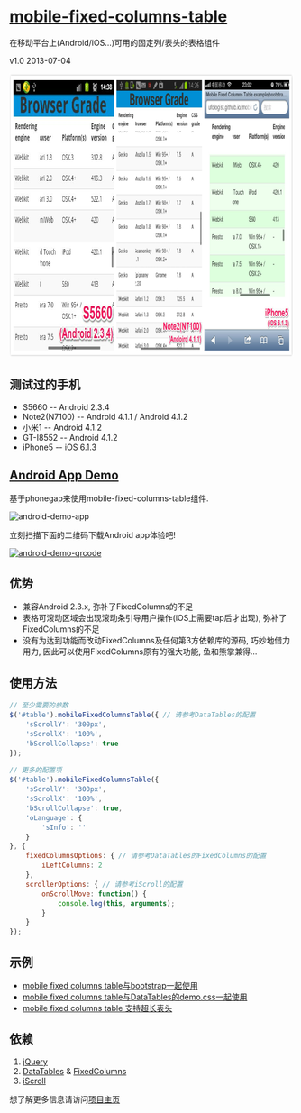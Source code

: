 <a href="http://ufologist.github.io/mobile-fixed-columns-table">mobile-fixed-columns-table</a>
====================
在移动平台上(Android/iOS...)可用的固定列/表头的表格组件

v1.0 2013-07-04

<img src="inspiration/img/preview-mobile.png" height="504" width="897" alt="Android 2.3.x/Android 4.x/iOS上组件的运行效果截图" />

测试过的手机
--------------------
* S5660        -- Android 2.3.4
* Note2(N7100) -- Android 4.1.1 / Android 4.1.2
* 小米1        -- Android 4.1.2
* GT-I8552     -- Android 4.1.2
* iPhone5      -- iOS 6.1.3

<a href="https://github.com/ufologist/mobile-fixed-columns-table/tree/android-demo">Android App Demo</a>
--------------------
基于phonegap来使用mobile-fixed-columns-table组件.

<img src="http://ufologist.github.io/mobile-fixed-columns-table/images/android-demo-snapshot.png" height="427" width="240" alt="android-demo-app" />

立刻扫描下面的二维码下载Android app体验吧!

<a href="https://github.com/ufologist/mobile-fixed-columns-table/raw/android-demo/bin/fixed-columns-table.apk"><img src="http://ufologist.github.io/mobile-fixed-columns-table/images/android-demo-qrcode.png" height="300" width="300" alt="android-demo-qrcode" /></a>

优势
--------------------
* 兼容Android 2.3.x, 弥补了FixedColumns的不足
* 表格可滚动区域会出现滚动条引导用户操作(iOS上需要tap后才出现), 弥补了FixedColumns的不足
* 没有为达到功能而改动FixedColumns及任何第3方依赖库的源码, 巧妙地借力用力, 因此可以使用FixedColumns原有的强大功能, 鱼和熊掌兼得...

使用方法
--------------------
```JavaScript
// 至少需要的参数
$('#table').mobileFixedColumnsTable({ // 请参考DataTables的配置
    'sScrollY': '300px',
    'sScrollX': '100%',
    'bScrollCollapse': true
});
```

```JavaScript
// 更多的配置项
$('#table').mobileFixedColumnsTable({
    'sScrollY': '300px',
    'sScrollX': '100%',
    'bScrollCollapse': true,
    'oLanguage': {
        'sInfo': ''
    }
}, {
    fixedColumnsOptions: { // 请参考DataTables的FixedColumns的配置
        iLeftColumns: 2
    },
    scrollerOptions: { // 请参考iScroll的配置
        onScrollMove: function() {
            console.log(this, arguments);
        }
    }
});
```

示例
--------------------
* <a href="http://ufologist.github.io/mobile-fixed-columns-table/mobile-fixed-columns-table-bootstrap.html">mobile fixed columns table与bootstrap一起使用</a>
* <a href="http://ufologist.github.io/mobile-fixed-columns-table/mobile-fixed-columns-table-democss.html">mobile fixed columns table与DataTables的demo.css一起使用</a>
* <a href="http://ufologist.github.io/mobile-fixed-columns-table/mobile-fixed-columns-table-long-header.html">mobile fixed columns table 支持超长表头</a>

依赖
--------------------
1. <a href="http://jquery.com/">jQuery</a>
2. <a href="http://www.datatables.net">DataTables</a> & <a href="http://www.datatables.net/extras/fixedcolumns/">FixedColumns</a>
3. <a href="http://cubiq.org/iscroll-4">iScroll</a>


想了解更多信息请访问<a href="http://ufologist.github.io/mobile-fixed-columns-table">项目主页</a>